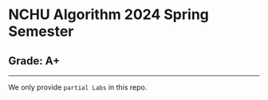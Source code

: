 # NCHU Algorithm 2024 Spring Semester

## Grade: A+
---

We only provide `partial Labs` in this repo.
